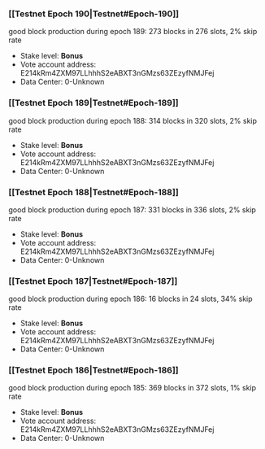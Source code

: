 ### [[Testnet Epoch 190|Testnet#Epoch-190]]
good block production during epoch 189: 273 blocks in 276 slots, 2% skip rate
* Stake level: **Bonus** 
* Vote account address: E214kRm4ZXM97LLhhhS2eABXT3nGMzs63ZEzyfNMJFej
* Data Center: 0-Unknown
### [[Testnet Epoch 189|Testnet#Epoch-189]]
good block production during epoch 188: 314 blocks in 320 slots, 2% skip rate
* Stake level: **Bonus** 
* Vote account address: E214kRm4ZXM97LLhhhS2eABXT3nGMzs63ZEzyfNMJFej
* Data Center: 0-Unknown
### [[Testnet Epoch 188|Testnet#Epoch-188]]
good block production during epoch 187: 331 blocks in 336 slots, 2% skip rate
* Stake level: **Bonus** 
* Vote account address: E214kRm4ZXM97LLhhhS2eABXT3nGMzs63ZEzyfNMJFej
* Data Center: 0-Unknown
### [[Testnet Epoch 187|Testnet#Epoch-187]]
good block production during epoch 186: 16 blocks in 24 slots, 34% skip rate
* Stake level: **Bonus** 
* Vote account address: E214kRm4ZXM97LLhhhS2eABXT3nGMzs63ZEzyfNMJFej
* Data Center: 0-Unknown
### [[Testnet Epoch 186|Testnet#Epoch-186]]
good block production during epoch 185: 369 blocks in 372 slots, 1% skip rate
* Stake level: **Bonus** 
* Vote account address: E214kRm4ZXM97LLhhhS2eABXT3nGMzs63ZEzyfNMJFej
* Data Center: 0-Unknown